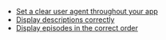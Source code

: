 * [Set a clear user agent throughout your app](/app-developers/user-agents.html)
* [Display descriptions correctly](/app-developers/displaying-descriptions.html)
* [Display episodes in the correct order](/app-developers/episode-order.html)
